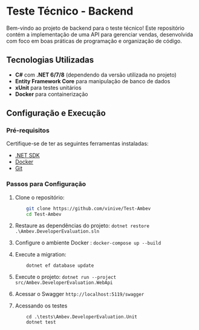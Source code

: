 # Teste Técnico - Backend

Bem-vindo ao projeto de backend para o teste técnico! Este repositório contém a implementação de uma API para gerenciar vendas, desenvolvida com foco em boas práticas de programação e organização de código.

## Tecnologias Utilizadas

- **C#** com **.NET 6/7/8** (dependendo da versão utilizada no projeto)
- **Entity Framework Core** para manipulação de banco de dados
- **xUnit** para testes unitários
- **Docker** para containerização

## Configuração e Execução

### Pré-requisitos

Certifique-se de ter as seguintes ferramentas instaladas:

- [.NET SDK](https://dotnet.microsoft.com/download)
- [Docker](https://www.docker.com/)
- [Git](https://git-scm.com/)

### Passos para Configuração

1. Clone o repositório:
   ``` bash
       git clone https://github.com/vinive/Test-Ambev
       cd Test-Ambev
   ```

2. Restaure as dependências do projeto:
    ```dotnet restore .\Ambev.DeveloperEvaluation.sln```

3. Configure o ambiente Docker :
    ```docker-compose up --build```

4. Execute a migration:
    ``` cd .\src\Ambev.DeveloperEvaluation.WebApi 
        dotnet ef database update
    ```

5. Execute o projeto:
    ```dotnet run --project src/Ambev.DeveloperEvaluation.WebApi```

6. Acessar o Swagger 
    ```http://localhost:5119/swagger```

7. Acessando os testes
    ```
        cd .\tests\Ambev.DeveloperEvaluation.Unit
        dotnet test        
    ```

